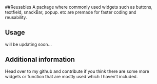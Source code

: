 ##Reusables
A package where commonly used widgets such as buttons, textfield, snackBar,
popup. etc are premade for faster coding and reusability.

## Usage
will be updating soon...

## Additional information

Head over to my github and contribute if you think there are some more
widgets or function that are mostly used which I haven't included.
